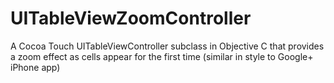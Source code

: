 UITableViewZoomController
=========================

A Cocoa Touch UITableViewController subclass in Objective C that provides a zoom effect as cells appear for the first time (similar in style to Google+ iPhone app)